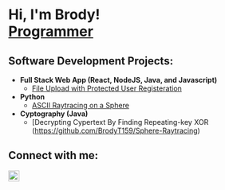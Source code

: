 <h1>Hi, I'm Brody! <br/><a href="https://github.com/BrodyT159">Programmer</a></h1>

<h2>Software Development Projects:</h2>

- <b>Full Stack Web App (React, NodeJS, Java, and Javascript)</b>
  - [File Upload with Protected User Registeration](https://github.com/BrodyT159/User-registration)
- <b>Python</b>
  - [ASCII Raytracing on a Sphere](https://github.com/BrodyT159/Sphere-Raytracing)
- <b>Cyptography (Java)</b>
  - [Decrypting Cypertext By Finding Repeating-key XOR (https://github.com/BrodyT159/Sphere-Raytracing)

<h2>Connect with me:</h2>

[<img align="left" alt="BrodyT159 | LinkedIn" width="22px" src="https://cdn.jsdelivr.net/npm/simple-icons@v3/icons/linkedin.svg" />][linkedin]

[linkedin]: https://www.linkedin.com/in/brody-trewartha-4651a82b2/
